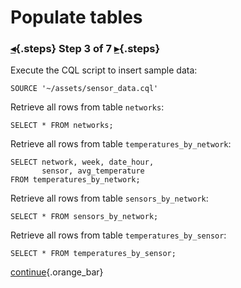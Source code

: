 <div class="top">

# Populate tables
### [◂](command:katapod.loadPage?step2){.steps} Step 3 of 7 [▸](command:katapod.loadPage?step4){.steps}
</div>

Execute the CQL script to insert sample data:
```
SOURCE '~/assets/sensor_data.cql'
```

Retrieve all rows from table `networks`:
```
SELECT * FROM networks;        
```

Retrieve all rows from table `temperatures_by_network`:
```
SELECT network, week, date_hour, 
       sensor, avg_temperature 
FROM temperatures_by_network;
```

Retrieve all rows from table `sensors_by_network`:
```
SELECT * FROM sensors_by_network;                    
```

Retrieve all rows from table `temperatures_by_sensor`:
```
SELECT * FROM temperatures_by_sensor; 
```

[continue](command:katapod.loadPage?step4){.orange_bar}